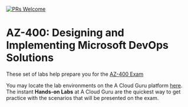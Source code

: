 [![PRs Welcome](https://img.shields.io/badge/PRs-welcome-brightgreen.svg?style=flat-square)](http://makeapullrequest.com)

# AZ-400: Designing and Implementing Microsoft DevOps Solutions

These set of labs help prepare you for the [AZ-400 Exam](https://docs.microsoft.com/en-us/learn/certifications/exams/az-400)

You may locate the lab environments on the A Cloud Guru platform [here](https://learn.acloud.guru). The instant **Hands-on Labs** at A Cloud Guru are the quickest way to get practice with the scenarios that will be presented on the exam.
